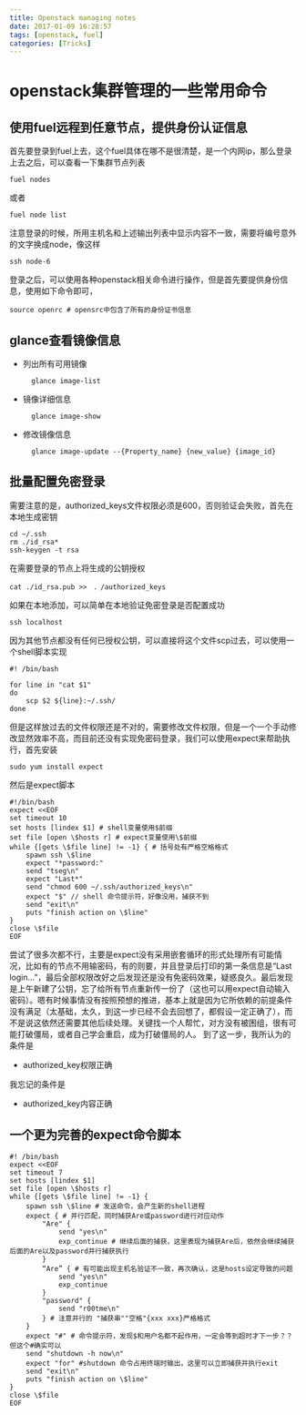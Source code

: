 ```yaml
---
title: Openstack managing notes
date: 2017-01-09 16:28:57
tags: [openstack, fuel]
categories: [Tricks]
---
```

# openstack集群管理的一些常用命令
<!--more-->

## 使用fuel远程到任意节点，提供身份认证信息

首先要登录到fuel上去，这个fuel具体在哪不是很清楚，是一个内网ip，那么登录上去之后，可以查看一下集群节点列表
	
	fuel nodes
或者

	fuel node list

注意登录的时候，所用主机名和上述输出列表中显示内容不一致，需要将编号意外的文字换成node，像这样

	ssh node-6
登录之后，可以使用各种openstack相关命令进行操作，但是首先要提供身份信息，使用如下命令即可，

	source openrc # opensrc中包含了所有的身份证书信息

## glance查看镜像信息
* 列出所有可用镜像
	
		glance image-list
* 镜像详细信息

		glance image-show

* 修改镜像信息

		glance image-update --{Property_name} {new_value} {image_id}

## 批量配置免密登录
需要注意的是，authorized_keys文件权限必须是600，否则验证会失败，首先在本地生成密钥

	cd ~/.ssh
	rm ./id_rsa*
	ssh-keygen -t rsa
在需要登录的节点上将生成的公钥授权

	cat ./id_rsa.pub >>　．/authorized_keys
如果在本地添加，可以简单在本地验证免密登录是否配置成功

	ssh localhost
因为其他节点都没有任何已授权公钥，可以直接将这个文件scp过去，可以使用一个shell脚本实现

	#! /bin/bash

	for line in "cat $1"
	do
		scp $2 ${line}:~/.ssh/
	done
但是这样放过去的文件权限还是不对的，需要修改文件权限，但是一个一个手动修改显然效率不高，而目前还没有实现免密码登录，我们可以使用expect来帮助执行，首先安装

	sudo yum install expect
然后是expect脚本

	#!/bin/bash
	expect <<EOF
	set timeout 10
	set hosts [lindex $1] # shell变量使用$前缀
	set file [open \$hosts r] # expect变量使用\$前缀
	while {[gets \$file line] != -1} { # 括号处有严格空格格式
        spawn ssh \$line
        expect "*password:"
        send "tseg\n"
        expect "Last*"
        send "chmod 600 ~/.ssh/authorized_keys\n"
        expect "$" // shell 命令提示符，好像没用，捕获不到
        send "exit\n"
        puts "finish action on \$line"
	}
	close \$file
	EOF
尝试了很多次都不行，主要是expect没有采用嵌套循环的形式处理所有可能情况，比如有的节点不用输密码，有的则要，并且登录后打印的第一条信息是“Last login...”，最后全部权限改好之后发现还是没有免密码效果，疑惑良久。最后发现是上午新建了公钥，忘了给所有节点重新传一份了（这也可以用expect自动输入密码）。嗯有时候事情没有按照预想的推进，基本上就是因为它所依赖的前提条件没有满足（太基础，太久，到这一步已经不会去回想了，都假设一定正确了），而不是说这依然还需要其他后续处理。关键找一个人帮忙，对方没有被困组，很有可能打破僵局，或者自己学会重启，成为打破僵局的人。
到了这一步，我所认为的条件是
* authorized_key权限正确

我忘记的条件是
* authorized_key内容正确

## 一个更为完善的expect命令脚本

	#! /bin/bash
	expect <<EOF
	set timeout 7
	set hosts [lindex $1]
	set file [open \$hosts r]
	while {[gets \$file line] != -1} {
        spawn ssh \$line # 发送命令，会产生新的shell进程
        expect { # 并行匹配，同时捕获Are或password进行对应动作
            "Are" {
                send "yes\n"
				exp_continue # 继续后面的捕获，这里表现为捕获Are后，依然会继续捕获后面的Are以及password并行捕获执行
            }
			“Are” { # 有可能出现主机名验证不一致，再次确认，这是hosts设定导致的问题
				send "yes\n"
				exp_continue
			}
            "password" {
                send "r00tme\n"
            } # 注意并行的 "捕获串""空格"{xxx xxx}严格格式
        }
        expect "#" # 命令提示符，发现$和用户名都不起作用，一定会等到超时才下一步？？但这个#确实可以
        send "shutdown -h now\n"
        expect "for" #shutdown 命令占用终端时输出，这里可以立即捕获并执行exit
        send "exit\n"
        puts "finish action on \$line"
	}
	close \$file
	EOF



	
